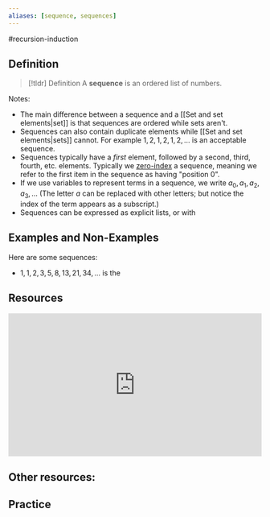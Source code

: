 ```yaml
---
aliases: [sequence, sequences]
--- 
```


#recursion-induction 

## Definition 

> [!tldr] Definition
> A **sequence** is an ordered list of numbers. 

Notes: 
* The main difference between a sequence and a [[Set and set elements|set]] is that sequences are ordered while sets aren't. 
* Sequences can also contain duplicate elements while [[Set and set elements|sets]] cannot. For example $1, 2, 1, 2, 1, 2, \dots$ is an acceptable sequence. 
* Sequences typically have a *first* element, followed by a second, third, fourth, etc. elements. Typically we [zero-index](https://stringfestanalytics.com/seen-zero-based-indexing/) a sequence, meaning we refer to the first item in the sequence as having "position 0". 
* If we use variables to represent terms in a sequence, we write $a_0, a_1, a_2, a_3, \dots$ (The letter $a$ can be replaced with other letters; but notice the index of the term appears as a subscript.) 
* Sequences can be expressed as explicit lists, or with 

## Examples and Non-Examples

Here are some sequences: 

- $1, 1, 2, 3, 5, 8, 13, 21, 34, \dots$ is the 

## Resources 

<div style="padding:56.25% 0 0 0;position:relative;"><iframe src="https://player.vimeo.com/video/635492325?badge=0&amp;autopause=0&amp;player_id=0&amp;app_id=58479" frameborder="0" allow="autoplay; fullscreen; picture-in-picture" style="position:absolute;top:0;left:0;width:100%;height:100%;" title="Screencast 5.1: Sequences"></iframe></div><script src="https://player.vimeo.com/api/player.js"></script>

Other resources: 
- 

## Practice 

